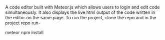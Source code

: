 A code editor built with Meteor.js which allows users to login and edit code simultaneously. It also displays the live html output of the code written in the editor on the same page. To run the project, clone the repo and in the project repo run-

meteor npm install
